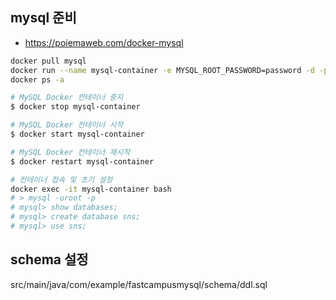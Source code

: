 ## mysql 준비
- https://poiemaweb.com/docker-mysql

```bash
docker pull mysql
docker run --name mysql-container -e MYSQL_ROOT_PASSWORD=password -d -p 3306:3306 mysql:latest
docker ps -a

# MySQL Docker 컨테이너 중지
$ docker stop mysql-container

# MySQL Docker 컨테이너 시작
$ docker start mysql-container

# MySQL Docker 컨테이너 재시작
$ docker restart mysql-container

# 컨테이너 접속 및 초기 설정
docker exec -it mysql-container bash
# > mysql -uroot -p
# mysql> show databases;
# mysql> create database sns;
# mysql> use sns;
```

## schema 설정
src/main/java/com/example/fastcampusmysql/schema/ddl.sql